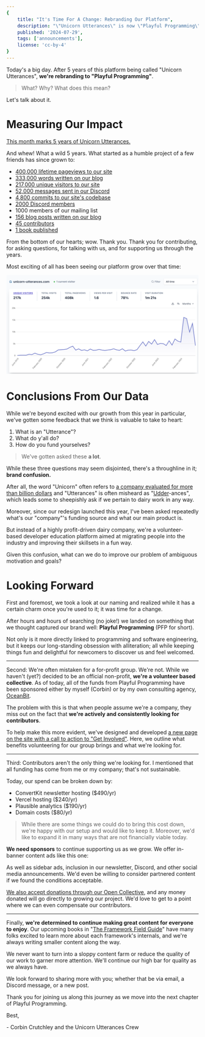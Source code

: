 ```yaml
---
{
    title: "It's Time For A Change: Rebranding Our Platform",
    description: "\"Unicorn Utterances\" is now \"Playful Programming\". Let's talk about why, what's different, what's the same, and what's next.",
    published: '2024-07-29',
    tags: ['announcements'],
    license: 'cc-by-4'
}
---
```


Today's a big day. After 5 years of this platform being called "Unicorn Utterances", **we're rebranding to "Playful Programming"**.

> What? Why? What does this mean?

Let's talk about it.

# Measuring Our Impact

[This month marks 5 years of Unicorn Utterances.](/posts/a-complete-history-of-uu)

And whew! What a wild 5 years. What started as a humble project of a few friends has since grown to:

- [400,000 lifetime pageviews to our site](https://plausible.io/unicorn-utterances.com/unicorn-utterances.com/unicorn-utterances.com/?period=all&with_imported=true)
- [333,000 words written on our blog](/search?q=*)
- [217,000 unique visitors to our site](https://plausible.io/unicorn-utterances.com/unicorn-utterances.com/unicorn-utterances.com/?period=all&with_imported=true)
- [52,000 messages sent in our Discord](https://discord.gg/FMcvc6T)
- [4,800 commits to our site's codebase](https://github.com/unicorn-utterances/unicorn-utterances)
- [2000 Discord members](https://discord.gg/FMcvc6T)
- 1000 members of our mailing list
- [156 blog posts written on our blog](/search?q=*)
- [45 contributors](/about)
- [1 book published](/collections/framework-field-guide-fundamentals)

From the bottom of our hearts; wow. Thank you. Thank you for contributing, for asking questions, for talking with us, and for supporting us through the years.

Most exciting of all has been seeing our platform grow over that time:

![](./uu_plausible.png)

# Conclusions From Our Data

While we're beyond excited with our growth from this year in particular, we've gotten some feedback that we think is valuable to take to heart:

1) What is an "Utterance"?
2) What do y'all do?
3) How do you fund yourselves?

> We've gotten asked these **a lot**.

While these three questions may seem disjointed, there's a throughline in it; **brand confusion.** 

After all, the word "Unicorn" often refers to [a company evaluated for more than billion dollars](https://en.wikipedia.org/wiki/Unicorn_(finance)) and "Utterances" is often misheard as "[Udder](https://en.wikipedia.org/wiki/Udder)-ances", which leads some to sheepishly ask if we pertain to dairy work in any way.

Moreover, since our redesign launched this year, I've been asked repeatedly what's our "company"'s funding source and what our main product is.

But instead of a highly profit-driven dairy company, we're a volunteer-based developer education platform aimed at migrating people into the industry and improving their skillsets in a fun way.

Given this confusion, what can we do to improve our problem of ambiguous motivation and goals?

# Looking Forward

First and foremost, we took a look at our naming and realized while it has a certain charm once you're used to it; it was time for a change.

After hours and hours of searching (no joke!) we landed on something that we thought captured our brand well: **Playful Programming** (PFP for short).

Not only is it more directly linked to programming and software engineering, but it keeps our long-standing obsession with alliteration; all while keeping things fun and delightful for newcomers to discover us and feel welcomed.

-----

Second: We're often mistaken for a for-profit group. We're not. While we haven't (yet?) decided to be an official non-profit, **we're a volunteer based collective**. As of today, all of the funds from Playful Programming have been sponsored either by myself (Corbin) or by my own consulting agency, [OceanBit](https://oceanbit.dev/).

The problem with this is that when people assume we're a company, they miss out on the fact that **we're actively and consistently looking for contributors**.

To help make this more evident, we've designed and developed [a new page on the site with a call to action to "Get Involved"](/get-involved). Here, we outline what benefits volunteering for our group brings and what we're looking for.

--------

Third: Contributors aren't the only thing we're looking for. I mentioned that all funding has come from me or my company; that's not sustainable.

Today, our spend can be broken down by:

- ConvertKit newsletter hosting ($490/yr)
- Vercel hosting ($240/yr)
- Plausible analytics ($190/yr)
- Domain costs ($80/yr)

> While there are some things we could do to bring this cost down, we're happy with our setup and would like to keep it. Moreover, we'd like to expand it in many ways that are not financially viable today.

**We need sponsors** to continue supporting us as we grow. We offer in-banner content ads like this one:

<!-- *::in-content-ad title="Consider supporting" body="Donating any amount will help towards further development of articles like this." button-text="Visit our Open Collective" button-href="https://opencollective.com/unicorn-utterances"* -->

As well as sidebar ads, inclusion in our newsletter, Discord, and other social media announcements. We'd even be willing to consider partnered content if we found the conditions acceptable.

[We also accept donations through our Open Collective](https://opencollective.com/unicorn-utterances), and any money donated will go directly to growing our project. We'd love to get to a point where we can even compensate our contributors.

--------

Finally, **we're determined to continue making great content for everyone to enjoy**. Our upcoming books in "[The Framework Field Guide](/collections/framework-field-guide)" have many folks excited to learn more about each framework's internals, and we're always writing smaller content along the way.

We never want to turn into a sloppy content farm or reduce the quality of our work to garner more attention. We'll continue our high bar for quality as we always have.

We look forward to sharing more with you; whether that be via email, a Discord message, or a new post.

Thank you for joining us along this journey as we move into the next chapter of Playful Programming.

Best,

\- Corbin Crutchley and the Unicorn Utterances Crew
